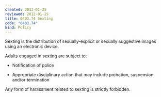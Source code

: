 ```yaml
---
created: 2012-01-25
reviewed: 2012-01-25
title: 0403.74 Sexting
code: "0403.74"
kind: Policy
---
```


Sexting is the distribution of sexually-explicit or sexually suggestive images using an electronic device.

Adults engaged in sexting are subject to:

- Notification of police

- Appropriate disciplinary action that may include probation, suspension and/or termination

Any form of harassment related to sexting is strictly forbidden.

